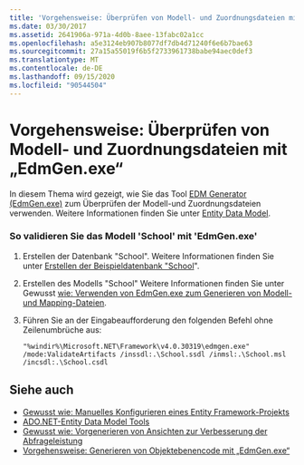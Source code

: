 ```yaml
---
title: 'Vorgehensweise: Überprüfen von Modell- und Zuordnungsdateien mit „EdmGen.exe“'
ms.date: 03/30/2017
ms.assetid: 2641906a-971a-4d0b-8aee-13fabc02a1cc
ms.openlocfilehash: a5e3124eb907b8077df7db4d71240f6e6b7bae63
ms.sourcegitcommit: 27a15a55019f6b5f2733961738babe94aec0def3
ms.translationtype: MT
ms.contentlocale: de-DE
ms.lasthandoff: 09/15/2020
ms.locfileid: "90544504"
---
```

# <a name="how-to-use-edmgenexe-to-validate-model-and-mapping-files"></a>Vorgehensweise: Überprüfen von Modell- und Zuordnungsdateien mit „EdmGen.exe“
In diesem Thema wird gezeigt, wie Sie das Tool [EDM Generator (EdmGen.exe)](edm-generator-edmgen-exe.md) zum Überprüfen der Modell-und Zuordnungsdateien verwenden. Weitere Informationen finden Sie unter [Entity Data Model](../entity-data-model.md).  
  
### <a name="to-validate-the-school-model-using-edmgenexe"></a>So validieren Sie das Modell 'School' mit 'EdmGen.exe'  
  
1. Erstellen der Datenbank "School". Weitere Informationen finden Sie unter [Erstellen der Beispieldatenbank "School](/previous-versions/dotnet/netframework-4.0/bb399731(v=vs.100))".  
  
2. Erstellen des Modells "School" Weitere Informationen finden Sie unter Gewusst [wie: Verwenden von EdmGen.exe zum Generieren von Modell-und Mapping-Dateien](how-to-use-edmgen-exe-to-generate-the-model-and-mapping-files.md).  
  
3. Führen Sie an der Eingabeaufforderung den folgenden Befehl ohne Zeilenumbrüche aus:  
  
    ```console
    "%windir%\Microsoft.NET\Framework\v4.0.30319\edmgen.exe" /mode:ValidateArtifacts /inssdl:.\School.ssdl /inmsl:.\School.msl /incsdl:.\School.csdl  
    ```  
  
## <a name="see-also"></a>Siehe auch

- [Gewusst wie: Manuelles Konfigurieren eines Entity Framework-Projekts](/previous-versions/dotnet/netframework-4.0/bb738546(v=vs.100))
- [ADO.NET-Entity Data Model Tools](/previous-versions/dotnet/netframework-4.0/bb399249(v=vs.100))
- [Gewusst wie: Vorgenerieren von Ansichten zur Verbesserung der Abfrageleistung](/previous-versions/dotnet/netframework-4.0/bb896240(v=vs.100))
- [Vorgehensweise: Generieren von Objektebenencode mit „EdmGen.exe“](how-to-use-edmgen-exe-to-generate-object-layer-code.md)
